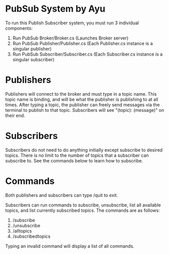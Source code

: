 # PubSub System by Ayu
To run this Publish Subscriber system, you must run 3 individual components:
1. Run PubSub Broker/Broker.cs (Launches Broker server)
2. Run PubSub Publisher/Publisher.cs (Each Publisher.cs instance is a singular publisher)
3. Run PubSub Subscriber/Subscriber.cs (Each Subscriber.cs instance is a singular subscriber)

# Publishers
Publishers will connect to the broker and must type in a topic name. This topic name is binding, and will be what the publisher is publishing to at all times.
After typing a topic, the publisher can freely send messages via the terminal to publish to that topic. Subscribers will see "(topic): (message)" on their end.

# Subscribers
Subscribers do not need to do anything initially except subscribe to desired topics. There is no limit to the number of topics that a subscriber can subscribe to.
See the commands below to learn how to subscribe.

# Commands
Both publishers and subscribers can type /quit to exit.

Subscribers can run commands to subscribe, unsubscribe, list all available topics, and list currently subscribed topics.
The commands are as follows:
1. /subscribe <topic>
2. /unsubscribe <topic>
3. /alltopics
4. /subscribedtopics

Typing an invalid command will display a list of all commands.
